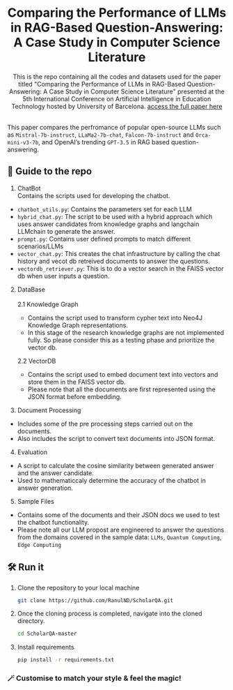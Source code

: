 
<div align="center">
  <h1>Comparing the Performance of LLMs in RAG-Based Question-Answering: A Case Study in Computer Science Literature</h1>

  This is the repo containing all the codes and datasets used for the paper titled "Comparing the Performance of LLMs in RAG-Based Question-Answering: A Case Study in Computer Science Literature" presented at the 5th International Conference on Artificial Intelligence in Education Technology hosted by University of Barcelona. [access the full paper here](https://link.springer.com/chapter/10.1007/978-981-97-9255-9_26)
  <br></br>  
</div>

This paper compares the perfromance of popular open-source LLMs such as `Mistral-7b-instruct`, `LLaMa2-7b-chat`, `Falcon-7b-instruct` and `Orca-mini-v3-7b`, and OpenAI’s trending `GPT-3.5` in RAG based question-answering. <br>

## 🌟 Guide to the repo

1. ChatBot<br>
Contains the scripts used for developing the chatbot.
- `chatbot_utils.py`: Contains the parameters set for each LLM
- `hybrid_chat.py`: The script to be used with a hybrid approach which uses answer candidates from knowledge graphs and langchain LLMchain to generate the answer.
- `prompt.py`: Contains user defined prompts to match different scenarios/LLMs
- `vector_chat.py`: This creates the chat infrastructure by calling the chat history and vecot db retreived documents to answer the questions.
- `vectordb_retriever.py`:  This is to do a vector search in the FAISS vector db when user inputs a question.

2. DataBase <br> <br>
      2.1 Knowledge Graph
    -   Contains the script used to transform cypher text into Neo4J Knowledge Graph representations.<br>
    -   In this stage of the research knowledge graphs are not implemented fully. So please consider this as a testing phase and prioritize the vector db.

      2.2 VectorDB
    - Contains the script used to embed document text into vectors and store them in the FAISS vector db.
    - Please note that all the documents are first represented using the JSON format before embedding.
 
3. Document Processing
- Includes some of the pre processing steps carried out on the documents.
- Also includes the script to convert text documents into JSON format.

4. Evaluation
- A script to calculate the cosine similarity between generated answer and the answer candidate.
- Used to mathematiccaly determine the accuracy of the chatbot in answer generation.

5. Sample Files
- Contains some of the documents and their JSON docs we used to test the chatbot functionality.
- Please note all our LLM propost are engineered to answer the questions from the domains covered in the sample data: `LLMs`, `Quantum Computing`, `Edge Computing`

## 🛠 Run it

1. Clone the repository to your local machine

   ```sh
   git clone https://github.com/RanulND/ScholarQA.git
   ```

2. Once the cloning process is completed, navigate into the cloned directory.

   ```sh
   cd ScholarQA-master
   ```

3. Install requirements

   ```sh
   pip install -r requirements.txt
   ```

### 🪄 Customise to match your style & feel the magic!
